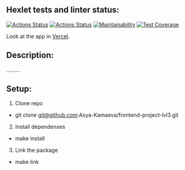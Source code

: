 ## Hexlet tests and linter status:

[![Actions Status](https://github.com/Asya-Kamaeva/frontend-project-lvl3/workflows/hexlet-check/badge.svg)](https://github.com/Asya-Kamaeva/frontend-project-lvl3/actions)
[![Actions Status](https://github.com/Asya-Kamaeva/frontend-project-lvl3/workflows/linter/badge.svg)](https://github.com/Asya-Kamaeva/frontend-project-lvl3/actions)
[![Maintainability](https://api.codeclimate.com/v1/badges/4b8fc07d9d3b36bc3f86/maintainability)](https://codeclimate.com/github/Asya-Kamaeva/frontend-project-lvl3/maintainability)
[![Test Coverage](https://api.codeclimate.com/v1/badges/4b8fc07d9d3b36bc3f86/test_coverage)](https://codeclimate.com/github/Asya-Kamaeva/frontend-project-lvl3/test_coverage)

Look at the app in [Vercel](https://project3-tawny.vercel.app/).

## Description:

.........

## Setup:

1. Clone repo

- git clone git@github.com:Asya-Kamaeva/frontend-project-lvl3.git

2. Install dependenses

- make install

3. Link the package

- make link
